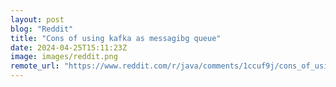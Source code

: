```yaml
---
layout: post
blog: "Reddit"
title: "Cons of using kafka as messagibg queue"
date: 2024-04-25T15:11:23Z
image: images/reddit.png
remote_url: "https://www.reddit.com/r/java/comments/1ccuf9j/cons_of_using_kafka_as_messagibg_queue/"
---
```

